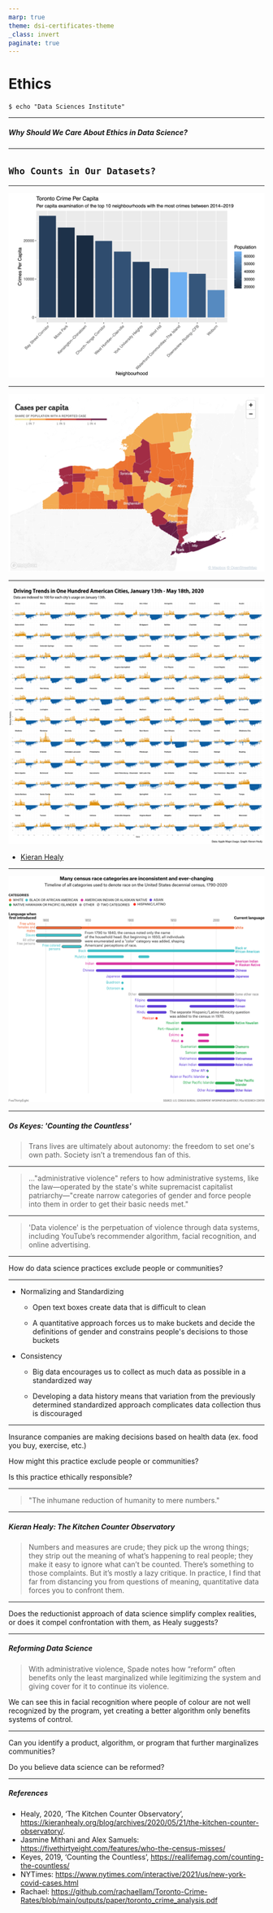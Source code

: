 ```yaml
---
marp: true
theme: dsi-certificates-theme
_class: invert
paginate: true
---
```


# Ethics
```
$ echo "Data Sciences Institute"
```

---


##### Why Should We Care About Ethics in Data Science?

---


## `Who Counts in Our Datasets?`

---

![w:950](../pics/torontocrime.png)

---

![w:950](../pics/covidcases.png)

---

![w:500](../pics/drivingtrends.png)
- [Kieran Healy](https://kieranhealy.org/blog/archives/2020/05/21/the-kitchen-counter-observatory/)

---

![w:750](../pics/census.png)

---

##### Os Keyes: 'Counting the Countless'
> Trans lives are ultimately about autonomy: the freedom to set one's own path. Society isn’t a tremendous fan of this.

---
> ..."administrative violence" refers to how administrative systems, like the law—operated by the state's white supremacist capitalist patriarchy—"create narrow categories of gender and force people into them in order to get their basic needs met."

---
> 'Data violence' is the perpetuation of violence through data systems, including YouTube’s recommender algorithm, facial recognition, and online advertising.

---



How do data science practices exclude people or communities?

---

- Normalizing and Standardizing
    - Open text boxes create data that is difficult to clean

    - A quantitative approach forces us to make buckets and decide the definitions of gender and constrains people's decisions to those buckets
- Consistency
    - Big data encourages us to collect as much data as possible in a standardized way

    - Developing a data history means that variation from the previously determined standardized approach complicates data collection thus is discouraged

---



Insurance companies are making decisions based on health data (ex. food you buy, exercise, etc.)
<br>

How might this practice exclude people or communities?

Is this practice ethically responsible?

---

> "The inhumane reduction of humanity to mere numbers."

---

##### Kieran Healy: The Kitchen Counter Observatory
>  Numbers and measures are crude; they pick up the wrong things; they strip out the meaning of what’s happening to real people; they make it easy to ignore what can’t be counted. There’s something to those complaints. But it’s mostly a lazy critique. In practice, I find that far from distancing you from questions of meaning, quantitative data forces you to confront them.

---

Does the reductionist approach of data science simplify complex realities, or does it compel confrontation with them, as Healy suggests?

---

##### Reforming Data Science
> With administrative violence, Spade notes how “reform” often benefits only the least marginalized while legitimizing the system and giving cover for it to continue its violence.

We can see this in facial recognition where people of colour are not well recognized by the program, yet creating a better algorithm only benefits systems of control.

---



Can you identify a product, algorithm, or program that further marginalizes communities?

Do you believe data science can be reformed?

---
##### References
- Healy, 2020, ‘The Kitchen Counter Observatory’, https://kieranhealy.org/blog/archives/2020/05/21/the-kitchen-counter-observatory/.
- Jasmine Mithani and Alex Samuels: https://fivethirtyeight.com/features/who-the-census-misses/
- Keyes, 2019, ‘Counting the Countless’, https://reallifemag.com/counting-the-countless/
- NYTimes: https://www.nytimes.com/interactive/2021/us/new-york-covid-cases.html
- Rachael: https://github.com/rachaellam/Toronto-Crime-Rates/blob/main/outputs/paper/toronto_crime_analysis.pdf
